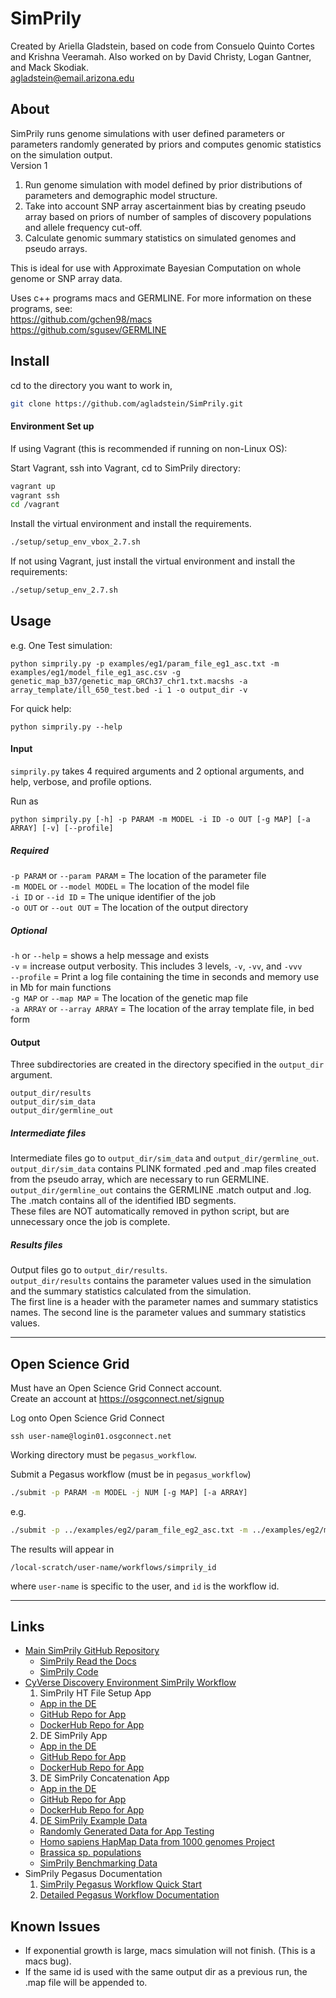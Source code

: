 # SimPrily

Created by Ariella Gladstein, based on code from Consuelo Quinto Cortes and Krishna Veeramah.
Also worked on by David Christy, Logan Gantner, and Mack Skodiak.  
agladstein@email.arizona.edu

## About
SimPrily runs genome simulations with user defined parameters or parameters randomly generated by priors and computes genomic statistics on the simulation output.  
Version 1

1. Run genome simulation with model defined by prior distributions of parameters and demographic model structure.
2. Take into account SNP array ascertainment bias by creating pseudo array based on priors of number of samples of discovery populations and allele frequency cut-off.
3. Calculate genomic summary statistics on simulated genomes and pseudo arrays. 

This is ideal for use with Approximate Bayesian Computation on whole genome or SNP array data.

Uses c++ programs macs and GERMLINE. For more information on these programs, see:  
https://github.com/gchen98/macs  
https://github.com/sgusev/GERMLINE  

## Install

cd to the directory you want to work in,
```bash
git clone https://github.com/agladstein/SimPrily.git
```

#### Environment Set up
If using Vagrant (this is recommended if running on non-Linux OS):

Start Vagrant, ssh into Vagrant, cd to SimPrily directory:
```bash
vagrant up
vagrant ssh
cd /vagrant
``` 
Install the virtual environment and install the requirements.
```bash
./setup/setup_env_vbox_2.7.sh
```

If not using Vagrant, just install the virtual environment and install the requirements:
```bash
./setup/setup_env_2.7.sh
```


## Usage

e.g. One Test simulation:  
```
python simprily.py -p examples/eg1/param_file_eg1_asc.txt -m examples/eg1/model_file_eg1_asc.csv -g genetic_map_b37/genetic_map_GRCh37_chr1.txt.macshs -a array_template/ill_650_test.bed -i 1 -o output_dir -v
```

For quick help:
```
python simprily.py --help
```

#### Input  
`simprily.py` takes 4 required arguments and 2 optional arguments, and help, verbose, and profile options.   

Run as  
```
python simprily.py [-h] -p PARAM -m MODEL -i ID -o OUT [-g MAP] [-a ARRAY] [-v] [--profile]
```
##### Required 
`-p PARAM` or `--param PARAM` = The location of the parameter file  
`-m MODEL` or `--model MODEL` = The location of the model file  
`-i ID` or `--id ID` = The unique identifier of the job  
`-o OUT` or `--out OUT` = The location of the output directory  
 
##### Optional
`-h` or `--help` = shows a help message and exists  
`-v` = increase output verbosity. This includes 3 levels, `-v`, `-vv`, and `-vvv`  
`--profile` = Print a log file containing the time in seconds and memory use in Mb for main functions  
`-g MAP` or `--map MAP` = The location of the genetic map file  
`-a ARRAY` or `--array ARRAY` = The location of the array template file, in bed form  

#### Output
Three subdirectories are created in the directory specified in the `output_dir` argument.  
```
output_dir/results
output_dir/sim_data
output_dir/germline_out
```

##### Intermediate files
Intermediate files go to `output_dir/sim_data` and `output_dir/germline_out`.    
`output_dir/sim_data` contains PLINK formated .ped and .map files created from the pseudo array, which are necessary to run GERMLINE.  
`output_dir/germline_out` contains the GERMLINE .match output and .log. The .match contains all of the identified IBD segments.  
These files are NOT automatically removed in python script, but are unnecessary once the job is complete.  

##### Results files
Output files go to `output_dir/results`.  
`output_dir/results` contains the parameter values used in the simulation and the summary statistics calculated from the simulation.  
The first line is a header with the parameter names and summary statistics names.
The second line is the parameter values and summary statistics values.  

-------------------------

## Open Science Grid
Must have an Open Science Grid Connect account.  
Create an account at https://osgconnect.net/signup

Log onto Open Science Grid Connect
```
ssh user-name@login01.osgconnect.net
```

Working directory must be `pegasus_workflow`.

Submit a Pegasus workflow (must be in `pegasus_workflow`)
```bash
./submit -p PARAM -m MODEL -j NUM [-g MAP] [-a ARRAY]
```

e.g.  
```bash
./submit -p ../examples/eg2/param_file_eg2_asc.txt -m ../examples/eg2/model_file_eg2_asc.csv -j 10 -a ../array_template/ill_650_test.bed -g ../genetic_map_b37/genetic_map_GRCh37_chr1.txt.macshs
``` 

The results will appear in 
```
/local-scratch/user-name/workflows/simprily_id
```
where `user-name` is specific to the user, and `id` is the workflow id.

-------------------------

## Links

* [Main SimPrily GitHub Repository](https://agladstein.github.io/SimPrily/)
  * [SimPrily Read the Docs](http://simprily.readthedocs.io/en/latest/index.html)
  * [SimPrily Code](https://github.com/agladstein/SimPrily)
* [CyVerse Discovery Environment SimPrily Workflow]()
  1. SimPrily HT File Setup App
    * [App in the DE]()
    * [GitHub Repo for App]()
    * [DockerHub Repo for App]()
  2. DE SimPrily App
    * [App in the DE]()
    * [GitHub Repo for App]()
    * [DockerHub Repo for App]()
  3. DE SimPrily Concatenation App
    * [App in the DE]()
    * [GitHub Repo for App]()
    * [DockerHub Repo for App]()
  4. [DE SimPrily Example Data](https://de.cyverse.org/de/?type=data&folder=/iplant/home/shared/iplantcollaborative/example_data)
    * [Randomly Generated Data for App Testing](https://de.cyverse.org/de/?type=data&folder=/iplant/home/shared/iplantcollaborative/example_data/SimPrily_version1)
    * [Homo sapiens HapMap Data from 1000 genomes Project](https://de.cyverse.org/de/?type=data&folder=/iplant/home/shared/iplantcollaborative/example_data/SimPrily_version1)
    * [Brassica sp. populations](https://de.cyverse.org/de/?type=data&folder=/iplant/home/shared/iplantcollaborative/example_data/SimPrily_version1)
    * [SimPrily Benchmarking Data](https://de.cyverse.org/de/?type=data&folder=/iplant/home/shared/iplantcollaborative/example_data/SimPrily_version1)
* SimPrily Pegasus Documentation
  1. [SimPrily Pegasus Workflow Quick Start](https://agladstein.github.io/SimPrily/#open-science-grid)
  2. [Detailed Pegasus Workflow Documentation](http://simprily.readthedocs.io/en/latest/htc.html#submit-a-pegasus-workflow)

## Known Issues
* If exponential growth is large, macs simulation will not finish. (This is a macs bug).
* If the same id is used with the same output dir as a previous run, the .map file will be appended to.
